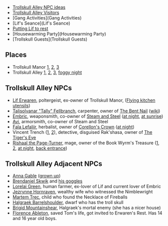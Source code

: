 * [Trollskull Alley NPC ideas](https://thealexandrian.net/wordpress/43319/roleplaying-games/a-night-in-trollskull-manor-part-5-patrons)
* [Trollskull Alley Visitors](https://www.dndbeyond.com/posts/316-visitors-to-trollskull-alley)
* [Gang Activities](Gang Activities)
* [Lif's Seance](Lif's Seance)
* [Putting Lif to rest](https://www.reddit.com/r/WaterdeepDragonHeist/comments/9hpi1c/putting_lif_the_poltergeist_to_rest_a_checklist/)
* [Housewarming Party](Housewarming Party)
* [Trollskull Guests](Trollskull Guests)

## Places

* Trollskull Manor [1](^dragon_heist/trollskull_manor_1.jpg), [2](^dragon_heist/trollskull_manor_2.jpg), [3](^dragon_heist/trollskull_manor_3.png)
* Trollskull Alley [1](^dragon_heist/trollskull_alley.png), [2](^dragon_heist/trollskull_alley_1.png), [3](^dragon_heist/trollskull_alley_2.png), [foggy night](^dragon_heist/trollskull_alley_3.jpg)

## Trollskull Alley NPCs

* [Lif Erwaren](^dragon_heist/lif_erwaren.jpg), poltergeist, ex-owner of Trollskull Manor, ([Flying kitchen utensils](^dragon_heist/flying_kitchen_utensils.jpg))
* [Talisolvanar "Tally" Fellbranch](^dragon_heist/talisolvanar_tally_fellbranch.jpg), carpenter, owner of [The Bent Nail](^dragon_heist/the_bent_nail.jpg) ([wiki](https://waterdeep.fandom.com/wiki/The_Bent_Nail))
* [Embric](^dragon_heist/embric.jpg), weaponsmith, co-owner of [Steam and Steel](^dragon_heist/steam_and_steel.jpg) ([at night](^dragon_heist/steam_and_steel_2.jpg), [at sunrise](^dragon_heist/steam_and_steel_3.jpg))
* [Avi](^dragon_heist/avi.jpg), armorsmith, co-owner of Steam and Steel
* [Fala Lefaliir](^dragon_heist/fala_lefaliir.jpg), herbalist, owner of [Corellon's Crown](^dragon_heist/corellons_crown.jpg) ([at night](^dragon_heist/corellons_crown_2.jpg))
* Vincent Trench ([1](^dragon_heist/vincent_trench_1.jpg), [2](^dragon_heist/vincent_trench_2.jpg)), detective, disguised Rak'shasa, owner of [The Tiger's Eye](^dragon_heist/the_tigers_eye.jpg)
* [Rishaal the Page-Turner](^dragon_heist/rishaal_the_pageturner.jpg), mage, owner of the Book Wyrm's Treasure ([1](^dragon_heist/book_wyrms_treasure_1.jpg), [2](^dragon_heist/book_wyrms_treasure_2.jpg), [at night](^dragon_heist/book_wyrms_treasure_3.jpg), [back entrance](^dragon_heist/book_wyrms_treasure_4.jpg))

## Trollskull Alley Adjacent NPCs

* [Anna Gable](^dragon_heist/anna_gable.jpg) ([grown up](^dragon_heist/anna_gable_grown_up.jpg))
* [Brendaniel Skwik](^dragon_heist/brendaniel_skwik.jpg) and [his goggles](^dragon_heist/brendaniels_goggles.jpg)
* [Lorelai Green](^dragon_heist/lorelai_green.jpg), human farmer, ex-lover of Lif and current lover of Embric
* [Jezrynne Hornraven](^dragon_heist/jezrynne_hornraven.jpg), wealthy wife who witnessed the Nimblewright
* [Martem Trec](^dragon_heist/martem_trec.jpg), child who found the Necklace of Fireballs
* [Halgraek Barrelshoulder](^https://www.worldanvil.com/uploads/images/cd7a36d19295661d8de12e8534a58edf.jpg), dwarf who has the troll skull
* [Brigid Mountainshear](^https://i.pinimg.com/originals/3f/73/fc/3f73fc0e15a4785245f669eb8213b3c1.jpg), Halgraek's mortal enemy (she has a nicer house)
* [Florence Ableton](^https://i.pinimg.com/originals/0e/d6/16/0ed616b05ba2236698c5cc109ef0ec2b.jpg), saved Tom's life, got invited to Erwaren's Rest. Has 14 and 16 year old boys.
